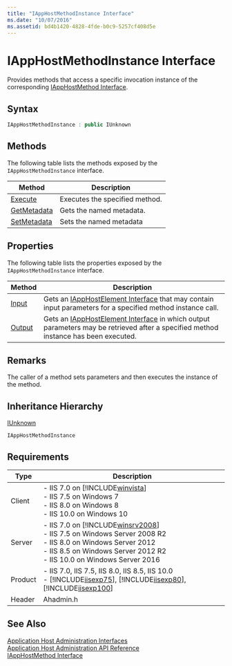 ```yaml
---
title: "IAppHostMethodInstance Interface"
ms.date: "10/07/2016"
ms.assetid: bd4b1420-4828-4fde-b0c9-5257cf408d5e
---
```

# IAppHostMethodInstance Interface

Provides methods that access a specific invocation instance of the corresponding [IAppHostMethod Interface](../../web-development-reference/native-code-api-reference/iapphostmethod-interface.md).  
  
## Syntax  
  
```cpp  
IAppHostMethodInstance : public IUnknown  
```  
  
## Methods  

 The following table lists the methods exposed by the `IAppHostMethodInstance` interface.  
  
|Method|Description|  
|------------|-----------------|  
|[Execute](../../web-development-reference/native-code-api-reference/iapphostmethodinstance-execute-method.md)|Executes the specified method.|  
|[GetMetadata](../../web-development-reference/native-code-api-reference/iapphostmethodinstance-getmetadata-method.md)|Gets the named metadata.|  
|[SetMetadata](../../web-development-reference/native-code-api-reference/iapphostmethodinstance-setmetadata-method.md)|Sets the named metadata|  
  
## Properties  

 The following table lists the properties exposed by the `IAppHostMethodInstance` interface.  
  
|Method|Description|  
|------------|-----------------|  
|[Input](../../web-development-reference/native-code-api-reference/iapphostmethodinstance-input-property.md)|Gets an [IAppHostElement Interface](../../web-development-reference/native-code-api-reference/iapphostelement-interface.md) that may contain input parameters for a specified method instance call.|  
|[Output](../../web-development-reference/native-code-api-reference/iapphostmethodinstance-output-property.md)|Gets an [IAppHostElement Interface](../../web-development-reference/native-code-api-reference/iapphostelement-interface.md) in which output parameters may be retrieved after a specified method instance has been executed.|  
  
## Remarks  

 The caller of a method sets parameters and then executes the instance of the method.  
  
## Inheritance Hierarchy  

 [IUnknown](https://go.microsoft.com/fwlink/?LinkId=55951)  
  
 `IAppHostMethodInstance`  
  
## Requirements  
  
|Type|Description|  
|----------|-----------------|  
|Client|-   IIS 7.0 on [!INCLUDE[winvista](../../wmi-provider/includes/winvista-md.md)]<br />-   IIS 7.5 on Windows 7<br />-   IIS 8.0 on Windows 8<br />-   IIS 10.0 on Windows 10|  
|Server|-   IIS 7.0 on [!INCLUDE[winsrv2008](../../wmi-provider/includes/winsrv2008-md.md)]<br />-   IIS 7.5 on Windows Server 2008 R2<br />-   IIS 8.0 on Windows Server 2012<br />-   IIS 8.5 on Windows Server 2012 R2<br />-   IIS 10.0 on Windows Server 2016|  
|Product|-   IIS 7.0, IIS 7.5, IIS 8.0, IIS 8.5, IIS 10.0<br />-   [!INCLUDE[iisexp75](../../web-development-reference/native-code-api-reference/includes/iisexp75-md.md)], [!INCLUDE[iisexp80](../../web-development-reference/native-code-api-reference/includes/iisexp80-md.md)], [!INCLUDE[iisexp100](../../web-development-reference/native-code-api-reference/includes/iisexp100-md.md)]|  
|Header|Ahadmin.h|  
  
## See Also  

 [Application Host Administration Interfaces](../../web-development-reference/native-code-api-reference/application-host-administration-interfaces.md)   
 [Application Host Administration API Reference](../../web-development-reference/native-code-api-reference/application-host-administration-api-reference.md)   
 [IAppHostMethod Interface](../../web-development-reference/native-code-api-reference/iapphostmethod-interface.md)
